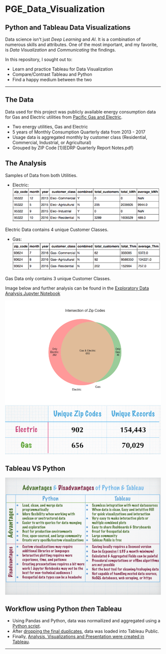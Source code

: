 # PGE_Data_Visualization

Python and Tableau Data Visualizations
------------------------------------------------

Data science isn't just *Deep Learning* and *AI*. It is a combination of numerous skills and attributes.  One of the most important, and my favorite, is *Data Visualization* and *Communicating* the findings. 

In this repository, I sought out to:
+ Learn and practice Tableau for Data Visualization
+ Compare/Contrast Tableau and Python 
+ Find a happy medium between the two
_____________

## The Data

Data used for this project was publicly available energy consumption data for Gas and Electric utilities from [Pacific Gas and Electric](https://pge-energydatarequest.com/public_datasets).
+ Two energy utilities, Gas and Electric
+ 5 years of Monthly Consumption Quarterly data from 2013 - 2017
+ Usage data is aggregated monthly by customer class (Residential, Commercial, Industrial, or Agricultural)
+ Grouped by ZIP Code [1](EDRP Quarterly Report Notes.pdf)


## The Analysis

Samples of Data from both Utilities.  

+ Electric:
![](final_data/elec_samp.png?raw=true) 

Electric Data contains 4 unique Customer Classes.

+ Gas:
![](final_data/gas_samp.png?raw=true)

Gas Data only contains 3 unique Customer Classes.

Image below and further analysis can be found in the [Exploratory Data Analysis Jupyter Notebook](Exploratory_Data_Analysis_PGE)

![](final_data/venn.png?raw=true) 
![](final_data/unique.png?raw=true)


## Tableau VS Python 

![](final_data/comparison.jpeg?raw=true)


## Workflow using Python *then* Tableau

+ Using Pandas and Python, data was normailized and aggregated using a [Python script](unzip_and_clean.py).  
+ After [dropping the final duplicates](Exploratory_Data_Analysis_PGE.ipynb#Drop-Duplicates), data was loaded into Tableau Public.
+ Finally, [Analysis, Visualizations and Presentation were created in Tableau](https://public.tableau.com/profile/adam.szabunio#!/vizhome/PGE_Data_Visualization/PGEPresentation?publish=yes).
______
